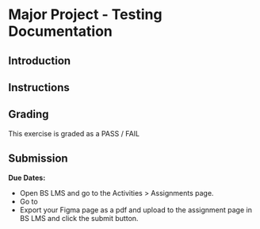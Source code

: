 # Major Project - Testing Documentation

## Introduction

## Instructions

## Grading

This exercise is graded as a PASS / FAIL

## Submission

**Due Dates:**

<Badge text="Both Sections: Sunday Dec 3rd @11:59pm" />

- Open BS LMS and go to the Activities > Assignments page.
- Go to
- Export your Figma page as a pdf and upload to the assignment page in BS LMS and click the submit button.
